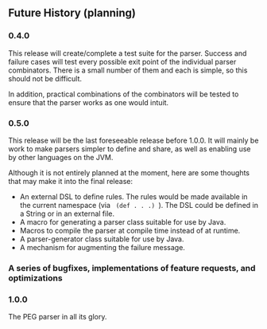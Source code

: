 ## Future History (planning)

### 0.4.0

This release will create/complete a test suite for the parser. Success
and failure cases will test every possible exit point of the
individual parser combinators. There is a small number of them and
each is simple, so this should not be difficult.

In addition, practical combinations of the combinators will be tested
to ensure that the parser works as one would intuit.

### 0.5.0

This release will be the last foreseeable release before 1.0.0. It
will mainly be work to make parsers simpler to define and share, as
well as enabling use by other languages on the JVM.

Although it is not entirely planned at the moment, here are some
thoughts that may make it into the final release:

* An external DSL to define rules. The rules would be made available
  in the current namespace (via <code> (def . . .) </code>). The DSL
  could be defined in a String or in an external file.
* A macro for generating a parser class suitable for use by Java.
* Macros to compile the parser at compile time instead of at runtime.
* A parser-generator class suitable for use by Java.
* A mechanism for augmenting the failure message.

### A series of bugfixes, implementations of feature requests, and optimizations

### 1.0.0

The PEG parser in all its glory.
